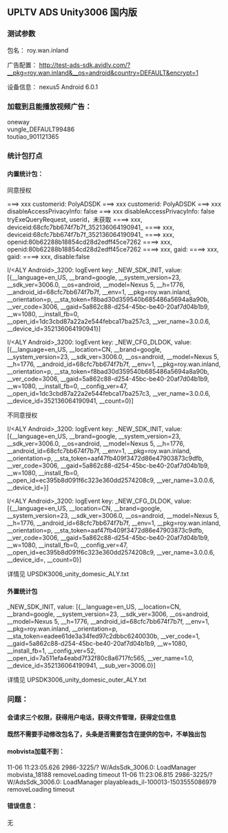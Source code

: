 ## UPLTV ADS Unity3006 国内版

### 测试参数
包名：
roy.wan.inland

广告配置：
http://test-ads-sdk.avidly.com/?__pkg=roy.wan.inland&__os=android&country=DEFAULT&encrypt=1


设备信息：
nexus5 
Android 6.0.1

### 加载到且能播放视频广告：
 oneway  
 vungle_DEFAULT99486  
 toutiao_901121365  
 
### 统计包打点

#### 内置统计包：


 同意授权


 ===> xxx customerid: PolyADSDK
 ===> xxx customerid: PolyADSDK
 ===> xxx disableAccessPrivacyInfo: false
 ===> xxx disableAccessPrivacyInfo: false
 tryExeQueryRequest, userid，未获取
 ====> xxx, deviceid:68cfc7bb674f7b7f_352136064190941_
 ====> xxx, deviceid:68cfc7bb674f7b7f_352136064190941_
 ====> xxx, openid:80b62288b18854cd28d2edff45ce7262
 ====> xxx, openid:80b62288b18854cd28d2edff45ce7262
 ====> xxx, gaid:
 ====> xxx, gaid:
 ====> xxx, disable:false


 I/<ALY Android>_3200: logEvent key: _NEW_SDK_INIT, value: [{__language=en_US, __brand=google, __system_version=23, __sdk_ver=3006.0, __os=android, __model=Nexus 5, __h=1776, __android_id=68cfc7bb674f7b7f, __env=1, __pkg=roy.wan.inland, __orientation=p, __sta_token=f8bad30d359540b685486a5694a8a90b, __ver_code=3006, __gaid=5a862c88-d254-45bc-be40-20af7d04b1b9, __w=1080, __install_fb=0, __open_id=1dc3cbd87a22a2e544febca17ba257c3, __ver_name=3.0.0.6, __device_id=352136064190941}]


I/<ALY Android>_3200: logEvent key: _NEW_CFG_DLDOK, value: [{__language=en_US, __location=CN, __brand=google, __system_version=23, __sdk_ver=3006.0, __os=android, __model=Nexus 5, __h=1776, __android_id=68cfc7bb674f7b7f, __env=1, __pkg=roy.wan.inland, __orientation=p, __sta_token=f8bad30d359540b685486a5694a8a90b, __ver_code=3006, __gaid=5a862c88-d254-45bc-be40-20af7d04b1b9, __w=1080, __install_fb=0, __config_ver=47, __open_id=1dc3cbd87a22a2e544febca17ba257c3, __ver_name=3.0.0.6, __device_id=352136064190941, __count=0}]


不同意授权

 I/<ALY Android>_3200: logEvent key: _NEW_SDK_INIT, value: [{__language=en_US, __brand=google, __system_version=23, __sdk_ver=3006.0, __os=android, __model=Nexus 5, __h=1776, __android_id=68cfc7bb674f7b7f, __env=1, __pkg=roy.wan.inland, __orientation=p, __sta_token=aaf47fb409f3472d86e47903873c9dfb, __ver_code=3006, __gaid=5a862c88-d254-45bc-be40-20af7d04b1b9, __w=1080, __install_fb=0, __open_id=ec395b8d091f6c323e360dd2574208c9, __ver_name=3.0.0.6, __device_id=}]

 I/<ALY Android>_3200: logEvent key: _NEW_CFG_DLDOK, value: [{__language=en_US, __location=CN, __brand=google, __system_version=23, __sdk_ver=3006.0, __os=android, __model=Nexus 5, __h=1776, __android_id=68cfc7bb674f7b7f, __env=1, __pkg=roy.wan.inland, __orientation=p, __sta_token=aaf47fb409f3472d86e47903873c9dfb, __ver_code=3006, __gaid=5a862c88-d254-45bc-be40-20af7d04b1b9, __w=1080, __install_fb=0, __config_ver=47, __open_id=ec395b8d091f6c323e360dd2574208c9, __ver_name=3.0.0.6, __device_id=, __count=0}]


详情见 UPSDK3006_unity_domesic_ALY.txt


#### 外置统计包

_NEW_SDK_INIT, value: [{__language=en_US, __location=CN, __brand=google, __system_version=23, __sdk_ver=3006, __os=android, __model=Nexus 5, __h=1776, __android_id=68cfc7bb674f7b7f, __env=1, __pkg=roy.wan.inland, __orientation=p, __sta_token=eadee61de3a34fed97c2dbbc6240030b, __ver_code=1, __gaid=5a862c88-d254-45bc-be40-20af7d04b1b9, __w=1080, __install_fb=1, __config_ver=52, __open_id=7a511efa4eabd7f32f80c8a6717fc565, __ver_name=1.0, __device_id=352136064190941, __sub_ver=3006.0}]



详情见 UPSDK3006_unity_domesic_outer_ALY.txt

### 问题：


#### 会请求三个权限，获得用户电话，获得文件管理，获得定位信息
  <uses-permission
      name='android.permission.READ_PHONE_STATE'>
  </uses-permission>


  <uses-permission
      name='android.permission.INTERNET'>
  </uses-permission>
  <uses-permission
      name='android.permission.READ_EXTERNAL_STORAGE'>
  </uses-permission>

  <uses-permission
      name='android.permission.ACCESS_NETWORK_STATE'>
  </uses-permission>
  <uses-permission
      name='android.permission.READ_PHONE_STATE'>
  </uses-permission>
  <uses-permission
      name='android.permission.WRITE_EXTERNAL_STORAGE'>
  </uses-permission>

  <uses-permission
      name='android.permission.ACCESS_COARSE_LOCATION'>
  </uses-permission>

#### 既然不需要手动修改包名了，头条是否需要包含在提供的包中，不单独出包

#### mobvista加载不到：

11-06 11:23:05.626 2986-3225/? W/AdsSdk_3006.0: LoadManager mobvista_18188 removeLoading timeout
11-06 11:23:06.815 2986-3225/? W/AdsSdk_3006.0: LoadManager playableads_il-100013-1503555086979 removeLoading timeout

#### 错误信息：
无
